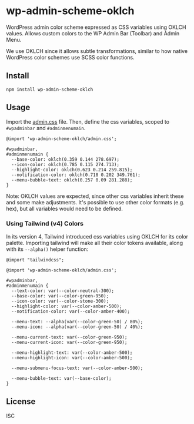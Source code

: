 # wp-admin-scheme-oklch

WordPress admin color scheme expressed as CSS variables using OKLCH values. Allows custom colors to the WP Admin Bar (Toolbar) and Admin Menu.

We use OKLCH since it allows subtle transformations, similar to how native WordPress color schemes use SCSS color functions.

## Install

```
npm install wp-admin-scheme-oklch
```

## Usage

Import the [admin.css](admin.scss) file. Then, define the css variables, scoped to `#wpadminbar` and `#adminmenumain`.

```
@import 'wp-admin-scheme-oklch/admin.css';

#wpadminbar,
#adminmenumain {
  --base-color: oklch(0.359 0.144 278.697);
  --icon-color: oklch(0.785 0.115 274.713);
  --highlight-color: oklch(0.623 0.214 259.815);
  --notification-color: oklch(0.718 0.202 349.761);
  --menu-bubble-text: oklch(0.257 0.09 281.288);
}

```

Note: OKLCH values are expected, since other css variables inherit these and some make adjustments. It's possible to use other color formats (e.g. hex), but all variables would need to be defined.

### Using Tailwind (v4) Colors

In its version 4, Tailwind introduced css variables using OKLCH for its color palette. Importing tailwind will make all their color tokens available, along with its `--alpha()` helper function:

```
@import "tailwindcss";

@import 'wp-admin-scheme-oklch/admin.css';

#wpadminbar,
#adminmenumain {
  --text-color: var(--color-neutral-300);
  --base-color: var(--color-green-950);
  --icon-color: var(--color-stone-300);
  --highlight-color: var(--color-amber-500);
  --notification-color: var(--color-amber-400);

  --menu-text: --alpha(var(--color-green-50) / 80%);
  --menu-icon: --alpha(var(--color-green-50) / 40%);

  --menu-current-text: var(--color-green-950);
  --menu-current-icon: var(--color-green-950);

  --menu-highlight-text: var(--color-amber-500);
  --menu-highlight-icon: var(--color-amber-500);

  --menu-submenu-focus-text: var(--color-amber-500);

  --menu-bubble-text: var(--base-color);
}

```

## License

ISC
